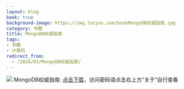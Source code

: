 ```yaml
---
layout: blog
book: true
background-image: https://img.locyoo.com/bookMongoDB权威指南.jpg
category: 书籍
title: MongoDB权威指南
tags:
- 书籍
- 计算机
redirect_from:
  - /2024/03/MongoDB权威指南/
---
```

![](https://img.locyoo.com/bookMongoDB权威指南.jpg)
MongoDB权威指南: <a name = "ref1" href="https://url18.ctfile.com/f/50983618-1347923524-85daac?p=3619">点击下载</a>，访问密码请点击右上方“关于”自行查看